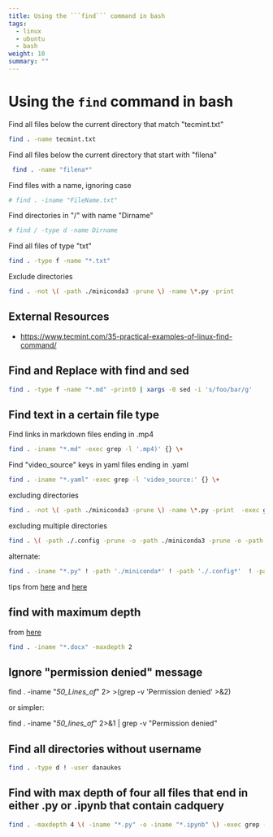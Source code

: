 ```yaml
---
title: Using the ```find``` command in bash
tags:
  - linux
  - ubuntu
  - bash
weight: 10
summary: ""
---
```


# Using the ```find``` command in bash

Find all files below the current directory that match "tecmint.txt"

```bash
find . -name tecmint.txt
```

Find all files below the current directory that start with "filena"

```bash
 find . -name "filena*"
```

Find files with a name, ignoring case

```bash
# find . -iname "FileName.txt"
```

Find directories in "/" with name "Dirname"

```bash
# find / -type d -name Dirname
```

Find all files of type "txt"

```bash
find . -type f -name "*.txt"
```

Exclude directories

```bash
find . -not \( -path ./miniconda3 -prune \) -name \*.py -print
```

## External Resources

* <https://www.tecmint.com/35-practical-examples-of-linux-find-command/>

## Find and Replace with find and sed

```bash
find . -type f -name "*.md" -print0 | xargs -0 sed -i 's/foo/bar/g'
```

## Find text in a certain file type

Find links in markdown files ending in .mp4

```bash
find . -iname "*.md" -exec grep -l '.mp4)' {} \+ 
```

Find "video_source" keys in yaml files ending in .yaml

```bash
find . -iname "*.yaml" -exec grep -l 'video_source:' {} \+ 
```

excluding directories

```bash
find . -not \( -path ./miniconda3 -prune \) -name \*.py -print  -exec grep -l 'html' {} \+ 
```

excluding multiple directories

```bash
find . \( -path ./.config -prune -o -path ./miniconda3 -prune -o -path ./.local -prune \) -o -iname "*.md" -exec grep -l 'esptool' {} \+ 
```

alternate:

```bash
find . -iname "*.py" ! -path './miniconda*' ! -path './.config*'  ! -path './apps*'  ! -path './.vscode*' ! -path '*zenbook-backup*' -exec grep -l 'import network' {} \+ 
```

tips from [here](https://linuxhandbook.com/find-command-exclude-directories/) and [here](https://www.baeldung.com/linux/find-exclude-paths)

## find with maximum depth

from [here](https://www.geeksforgeeks.org/mindepth-maxdepth-linux-find-command-limiting-search-specific-directory/)

```bash
find . -iname "*.docx" -maxdepth 2
```

## Ignore "permission denied" message

find . -iname "*50_Lines_of*" 2> >(grep -v 'Permission denied' >&2)

or simpler:

find . -iname "*50_lines_of*" 2>&1 | grep -v  "Permission denied"

## Find all directories without username

```bash
find . -type d ! -user danaukes
```

## Find with max depth of four all files that end in either .py or .ipynb that contain cadquery

```bash
find . -maxdepth 4 \( -iname "*.py" -o -iname "*.ipynb" \) -exec grep -in cadquery {} \+
```
